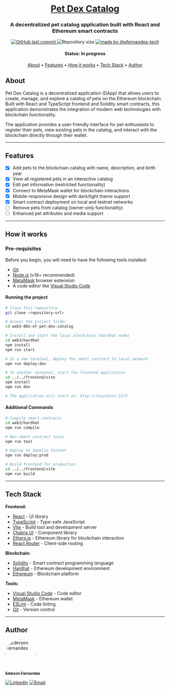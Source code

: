 <h1 align="center">
    <a href="#" alt="Pet Dex Catalog">Pet Dex Catalog</a>
</h1>

<h3 align="center">
    A decentralized pet catalog application built with React and Ethereum smart contracts
</h3>

<p align="center">
    <a href="https://github.com/efernandes-tech/web3-002-ef-pet-dex-catalog/commits/main">
        <img alt="GitHub last commit" src="https://img.shields.io/github/last-commit/efernandes-tech/web3-002-ef-pet-dex-catalog">
    </a>
    <img alt="Repository size" src="https://img.shields.io/github/repo-size/efernandes-tech/web3-002-ef-pet-dex-catalog">
    <a href="https://edersonfernandes.com.br">
        <img alt="made by @efernandes-tech" src="https://img.shields.io/badge/Made_by-@efernandes%E2%80%93tech-blue">
    </a>
</p>

<h4 align="center">
    Status: In progress
</h4>

<p align="center">
    <a href="#about">About</a> •
    <a href="#features">Features</a> •
    <a href="#how-it-works">How it works</a> •
    <a href="#tech-stack">Tech Stack</a> •
    <a href="#author">Author</a>
</p>

## About

Pet Dex Catalog is a decentralized application (DApp) that allows users to create, manage, and explore a catalog of pets on the Ethereum blockchain. Built with React and TypeScript frontend and Solidity smart contracts, this application demonstrates the integration of modern web technologies with blockchain functionality.

The application provides a user-friendly interface for pet enthusiasts to register their pets, view existing pets in the catalog, and interact with the blockchain directly through their wallet.

---

## Features

-   [x] Add pets to the blockchain catalog with name, description, and birth year
-   [x] View all registered pets in an interactive catalog
-   [x] Edit pet information (restricted functionality)
-   [x] Connect to MetaMask wallet for blockchain interactions
-   [x] Mobile-responsive design with dark/light theme support
-   [x] Smart contract deployment on local and testnet networks
-   [ ] Remove pets from catalog (owner-only functionality)
-   [ ] Enhanced pet attributes and media support

---

## How it works

### Pre-requisites

Before you begin, you will need to have the following tools installed:

-   [Git](https://git-scm.com)
-   [Node.js](https://nodejs.org/en/) (v18+ recommended)
-   [MetaMask](https://metamask.io/) browser extension
-   A code editor like [Visual Studio Code](https://code.visualstudio.com/)

#### Running the project

```bash
# Clone this repository
git clone <repository-url>

# Access the project folder
cd web3-002-ef-pet-dex-catalog

# Install and start the local blockchain (Hardhat node)
cd web3/hardhat
npm install
npm run start

# In a new terminal, deploy the smart contract to local network
npm run deploy:dev

# In another terminal, start the frontend application
cd ../../frontend/vite
npm install
npm run dev

# The application will start at: http://localhost:5173
```

#### Additional Commands

```bash
# Compile smart contracts
cd web3/hardhat
npm run compile

# Run smart contract tests
npm run test

# Deploy to Sepolia testnet
npm run deploy:prod

# Build frontend for production
cd ../../frontend/vite
npm run build
```

---

## Tech Stack

**Frontend:**

-   [React](https://reactjs.org/) - UI library
-   [TypeScript](https://www.typescriptlang.org/) - Type-safe JavaScript
-   [Vite](https://vitejs.dev/) - Build tool and development server
-   [Chakra UI](https://chakra-ui.com/) - Component library
-   [Ethers.js](https://ethers.org/) - Ethereum library for blockchain interaction
-   [React Router](https://reactrouter.com/) - Client-side routing

**Blockchain:**

-   [Solidity](https://soliditylang.org/) - Smart contract programming language
-   [Hardhat](https://hardhat.org/) - Ethereum development environment
-   [Ethereum](https://ethereum.org/) - Blockchain platform

**Tools:**

-   [Visual Studio Code](https://code.visualstudio.com/) - Code editor
-   [MetaMask](https://metamask.io/) - Ethereum wallet
-   [ESLint](https://eslint.org/) - Code linting
-   [Git](https://git-scm.com/) - Version control

---

## Author

<a href="https://github.com/efernandes-tech">
    <img style="border-radius: 50%;" src="https://github.com/efernandes-tech.png" width="100px;" alt="Ederson Fernandes" />
    <br />
    <sub><b>Ederson Fernandes</b></sub>
</a>

[![LinkedIn](https://img.shields.io/badge/LinkedIn-Connect-blue?logo=linkedin)](https://www.linkedin.com/in/efernandes-tech)
[![Email](https://img.shields.io/badge/Email-Contact-red?logo=gmail)](mailto:efernandes.tech@gmail.com)
